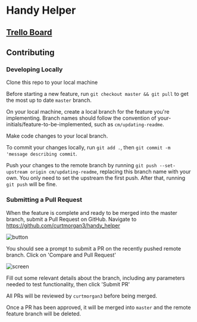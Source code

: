 # Handy Helper 

## [Trello Board]()

## Contributing

### Developing Locally
Clone this repo to your local machine

Before starting a new feature, run `git checkout master && git pull` to get the most up to date `master` branch.

On your local machine, create a local branch for the feature you're implementing. Branch names should follow the convention of your-initials/feature-to-be-implemented, such as `cm/updating-readme`. 

Make code changes to your local branch. 

To commit your changes locally, run `git add .`, then `git commit -m 'message describing commit`.

Push your changes to the remote branch by running `git push --set-upstream origin cm/updating-readme`, replacing this branch name with your own. You only need to set the upstream the first push. After that, running `git push` will be fine. 

### Submitting a Pull Request

When the feature is complete and ready to be merged into the master branch, submit a Pull Request on GitHub. Navigate to https://github.com/curtmorgan3/handy_helper 

![button](https://github.com/curtmorgan3/handy_helper/blob/master/readme_images/pr_button.png)

You should see a prompt to submit a PR on the recently pushed remote branch. Click on 'Compare and Pull Request'

![screen](https://github.com/curtmorgan3/handy_helper/blob/master/readme_images/pr_screen.png)

Fill out some relevant details about the branch, including any parameters needed to test functionality, then click 'Submit PR'

All PRs will be reviewed by `curtmorgan3` before being merged. 

Once a PR has been approved, it will be merged into `master` and the remote feature branch will be deleted. 
